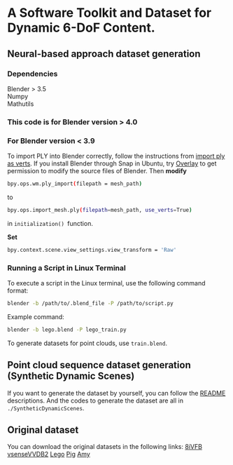 # A Software Toolkit and Dataset for Dynamic 6-DoF Content.
## Neural-based approach dataset generation
### Dependencies
Blender > 3.5 <br />
Numpy <br />
Mathutils
### This code is for Blender version > 4.0
### For Blender version < 3.9
To import PLY into Blender correctly, follow the instructions from [import ply as verts](https://github.com/TombstoneTumbleweedArt/import-ply-as-verts).
If you install Blender through Snap in Ubuntu, try [Overlay](https://snapcraft.io/overlay) to get permission to modify the source files of Blender. Then **modify** 
```bash
bpy.ops.wm.ply_import(filepath = mesh_path)
```  
to
```bash
bpy.ops.import_mesh.ply(filepath=mesh_path, use_verts=True)
```
in ```initialization() ```function.

**Set**
``` bash
bpy.context.scene.view_settings.view_transform = 'Raw'
```
### Running a Script in Linux Terminal
To execute a script in the Linux terminal, use the following command format:

```bash
blender -b /path/to/.blend_file -P /path/to/script.py
```

Example command:
```bash
blender -b lego.blend -P lego_train.py
```
To generate datasets for point clouds, use ```train.blend```. 

## Point cloud sequence dataset generation (Synthetic Dynamic Scenes)
If you want to generate the dataset by yourself, you can follow the [README](https://github.com/6-DoF-dynamic-content-software/software_code/tree/main/SyntheticDynamicScenes#blender-to-point-cloud) descriptions.
And the codes to generate the dataset are all in `./SyntheticDynamicScenes`.

## Original dataset
You can download the original datasets in the following links:
[8iVFB](http://plenodb.jpeg.org/pc/8ilabs/)  [vsenseVVDB2](https://v-sense.scss.tcd.ie/research/vsensevvdb2-v-sense-volumetric-video-quality-database-2/)  [Lego](https://drive.google.com/drive/folders/128yBriW1IG_3NJ5Rp7APSTZsJqdJdfc1)  [Pig](https://blendermarket.com/products/piggy-animations-vfx-grace)  [Amy](https://studio.blender.org/characters/5f1ed640e9115ed35ea4b3fb/showcase/1/)  








